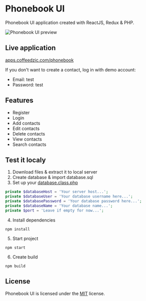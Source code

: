# Phonebook UI

Phonebook UI application created with ReactJS, Redux & PHP. 

![Phonebook UI preview](https://apps.coffeedzic.com/phonebook/preview.png)

## Live application

[apps.coffeedzic.com/phonebook](https://apps.coffeedzic.com/phonebook)

If you don't want to create a contact, log in with demo account:

- Email: test
- Password: test

## Features

- Register
- Login
- Add contacts
- Edit contacts
- Delete contacts
- View contacts
- Search contacts

## Test it localy

1. Download files & extract it to local server
2. Create database & import database.sql
3. Set up your [database.class.php](https://github.com/coffeedzic/phonebook/blob/main/public/api/classes/database.class.php)

```php
private $databaseHost = 'Your server host...';
private $databaseUser = 'Your database username here...';
private $databasePassword = 'Your database password here...';
private $databaseName = 'Your database name...';
private $port = 'Leave if empty for now...';
```
4. Install dependencies
```
npm install
```
5. Start project
```
npm start
```
6. Create build
```
npm build
```

## License

Phonebook UI is licensed under the [MIT](https://github.com/coffeedzic/phonebook/blob/main/LICENSE) license.

